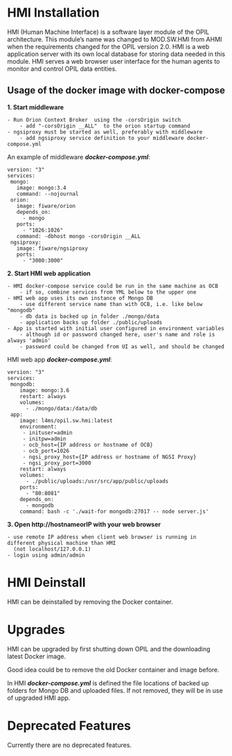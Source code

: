 # HMI Installation

HMI (Human Machine Interface) is a software layer module of the OPIL architecture. This module’s name was changed to MOD.SW.HMI from AHMI when the requirements changed for the OPIL version 2.0. 
HMI is a web application server with its own local database for storing data needed in this module. HMI serves a web browser user interface for the human agents to monitor and control OPIL data entities. 

<!---
 - Image tagging uses semantic versioning. Major release 3 is done according to agreement we should do so.
 - Image tags are identical to the GitLab source repository commit tags.
 - Image tagged latest and biggest version number are identical.
 - Please remove old docker image before pulling, if you have problems updating image. And destroy unnecessary containers as well.
 - Please NOTICE: From version 2.0.20-beta you _must_ configure OCB and NGSI Proxy environment variables _only_ in docker-compose.yml (System Settings -tab is removed from the UI).
-->


## Usage of the docker image with docker-compose

**1.  Start middleware**

    - Run Orion Context Broker  using the -corsOrigin switch
        - add "-corsOrigin __ALL"  to the orion startup command
    - ngsiproxy must be started as well, preferably with middleware
        - add ngsiproxy service definition to your middleware docker-compose.yml

An example of middleware ***docker-compose.yml***:
```
version: "3"
services:
 mongo:
   image: mongo:3.4
   command: --nojournal
 orion:
   image: fiware/orion
   depends_on:
     - mongo
   ports:
     - "1026:1026"
   command: -dbhost mongo -corsOrigin __ALL
 ngsiproxy:
   image: fiware/ngsiproxy
   ports:
     - "3000:3000"
```

**2. Start HMI web application**

    - HMI docker-compose service could be run in the same machine as OCB
        - if so, combine services from YML below to the upper one
    - HMI web app uses its own instance of Mongo DB
        - use different service name than with OCB, i.e. like below "mongodb"
        - db data is backed up in folder ./mongo/data
        - application backs up folder ./public/uploads
    - App is started with initial user configured in environment variables
        - although id or password changed here, user's name and role is always 'admin'
        - password could be changed from UI as well, and should be changed


HMI web app ***docker-compose.yml***:
```
version: "3"
services:
 mongodb:
    image: mongo:3.6
    restart: always
    volumes:
      - ./mongo/data:/data/db
 app:
    image: l4ms/opil.sw.hmi:latest
    environment:
     - inituser=admin
     - initpw=admin
     - ocb_host={IP address or hostname of OCB}
     - ocb_port=1026
     - ngsi_proxy_host={IP address or hostname of NGSI Proxy}
     - ngsi_proxy_port=3000
    restart: always
    volumes:
      - ./public/uploads:/usr/src/app/public/uploads
    ports:
      - "80:8081"
    depends_on:
      - mongodb
    command: bash -c './wait-for mongodb:27017 -- node server.js'
```

**3. Open http://hostnameorIP with your web browser**

    - use remote IP address when client web browser is running in different physical machine than HMI
      (not localhost/127.0.0.1)
    - login using admin/admin

# HMI Deinstall
HMI can be deinstalled by removing the Docker container.

# Upgrades
HMI can be upgraded by first shutting down OPIL and the downloading latest Docker image.

Good idea could be to remove the old Docker container and image before.

In HMI ***docker-compose.yml*** is defined the file locations of backed up folders for Mongo DB and uploaded files. If not removed, they will be in use of upgraded HMI app.

# Deprecated Features


Currently there are no deprecated features.






